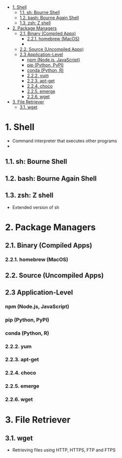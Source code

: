 - [1. Shell](#1-shell)
  - [1.1. sh: Bourne Shell](#11-sh-bourne-shell)
  - [1.2. bash: Bourne Again Shell](#12-bash-bourne-again-shell)
  - [1.3. zsh: Z shell](#13-zsh-z-shell)
- [2. Package Managers](#2-package-managers)
  - [2.1. Binary (Compiled Apps)](#21-binary-compiled-apps)
    - [2.2.1. homebrew (MacOS)](#221-homebrew-macos)
    - [](#)
  - [2.2. Source (Uncompiled Apps)](#22-source-uncompiled-apps)
  - [2.3 Application-Level](#23-application-level)
    - [npm (Node.js, JavaScript)](#npm-nodejs-javascript)
    - [pip (Python, PyPI)](#pip-python-pypi)
    - [conda (Python, R)](#conda-python-r)
    - [2.2.2. yum](#222-yum)
    - [2.2.3. apt-get](#223-apt-get)
    - [2.2.4. choco](#224-choco)
    - [2.2.5. emerge](#225-emerge)
    - [2.2.6. wget](#226-wget)
- [3. File Retriever](#3-file-retriever)
  - [3.1. wget](#31-wget)

# 1. Shell
- Command interpreter that executes other programs
- 


## 1.1. sh: Bourne Shell

## 1.2. bash: Bourne Again Shell

## 1.3. zsh: Z shell
- Extended version of sh

# 2. Package Managers

## 2.1. Binary (Compiled Apps)
### 2.2.1. homebrew (MacOS)


### 

## 2.2. Source (Uncompiled Apps)

## 2.3 Application-Level

### npm (Node.js, JavaScript)
### pip (Python, PyPI)
### conda (Python, R)
### 2.2.2. yum

### 2.2.3. apt-get

### 2.2.4. choco

### 2.2.5. emerge

### 2.2.6. wget

# 3. File Retriever
## 3.1. wget
- Retrieving files using HTTP, HTTPS, FTP and FTPS
